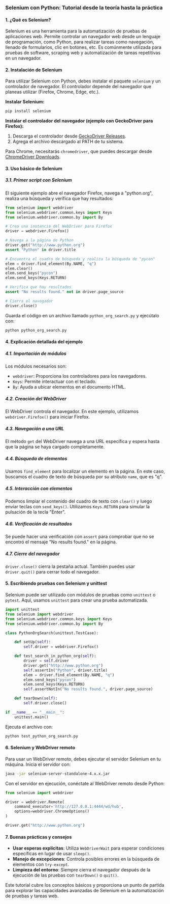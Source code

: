 ### Selenium con Python: Tutorial desde la teoría hasta la práctica

#### 1. ¿Qué es Selenium?

Selenium es una herramienta para la automatización de pruebas de aplicaciones web. Permite controlar un navegador web desde un lenguaje de programación, como Python, para realizar tareas como navegación, llenado de formularios, clic en botones, etc. Es comúnmente utilizada para pruebas de software, scraping web y automatización de tareas repetitivas en un navegador.

#### 2. Instalación de Selenium

Para utilizar Selenium con Python, debes instalar el paquete `selenium` y un controlador de navegador. El controlador depende del navegador que planeas utilizar (Firefox, Chrome, Edge, etc.).

**Instalar Selenium:**
```bash
pip install selenium
```

**Instalar el controlador del navegador (ejemplo con GeckoDriver para Firefox):**
1. Descarga el controlador desde [GeckoDriver Releases](https://github.com/mozilla/geckodriver/releases).
2. Agrega el archivo descargado al PATH de tu sistema.

Para Chrome, necesitarás `chromedriver`, que puedes descargar desde [ChromeDriver Downloads](https://sites.google.com/a/chromium.org/chromedriver/).

#### 3. Uso básico de Selenium

##### 3.1. Primer script con Selenium

El siguiente ejemplo abre el navegador Firefox, navega a "python.org", realiza una búsqueda y verifica que hay resultados:

```python
from selenium import webdriver
from selenium.webdriver.common.keys import Keys
from selenium.webdriver.common.by import By

# Crea una instancia del WebDriver para Firefox
driver = webdriver.Firefox()

# Navega a la página de Python
driver.get("http://www.python.org")
assert "Python" in driver.title

# Encuentra el cuadro de búsqueda y realiza la búsqueda de "pycon"
elem = driver.find_element(By.NAME, "q")
elem.clear()
elem.send_keys("pycon")
elem.send_keys(Keys.RETURN)

# Verifica que hay resultados
assert "No results found." not in driver.page_source

# Cierra el navegador
driver.close()
```

Guarda el código en un archivo llamado `python_org_search.py` y ejecútalo con:
```bash
python python_org_search.py
```

#### 4. Explicación detallada del ejemplo

##### 4.1. Importación de módulos

Los módulos necesarios son:
- `webdriver`: Proporciona los controladores para los navegadores.
- `Keys`: Permite interactuar con el teclado.
- `By`: Ayuda a ubicar elementos en el documento HTML.

##### 4.2. Creación del WebDriver

El WebDriver controla el navegador. En este ejemplo, utilizamos `webdriver.Firefox()` para iniciar Firefox.

##### 4.3. Navegación a una URL

El método `get` del WebDriver navega a una URL específica y espera hasta que la página se haya cargado completamente.

##### 4.4. Búsqueda de elementos

Usamos `find_element` para localizar un elemento en la página. En este caso, buscamos el cuadro de texto de búsqueda por su atributo `name`, que es "q".

##### 4.5. Interacción con elementos

Podemos limpiar el contenido del cuadro de texto con `clear()` y luego enviar teclas con `send_keys()`. Utilizamos `Keys.RETURN` para simular la pulsación de la tecla "Enter".

##### 4.6. Verificación de resultados

Se puede hacer una verificación con `assert` para comprobar que no se encontró el mensaje "No results found." en la página.

##### 4.7. Cierre del navegador

`driver.close()` cierra la pestaña actual. También puedes usar `driver.quit()` para cerrar todo el navegador.

#### 5. Escribiendo pruebas con Selenium y unittest

Selenium puede ser utilizado con módulos de pruebas como `unittest` o `pytest`. Aquí, usamos `unittest` para crear una prueba automatizada.

```python
import unittest
from selenium import webdriver
from selenium.webdriver.common.keys import Keys
from selenium.webdriver.common.by import By

class PythonOrgSearch(unittest.TestCase):

    def setUp(self):
        self.driver = webdriver.Firefox()

    def test_search_in_python_org(self):
        driver = self.driver
        driver.get("http://www.python.org")
        self.assertIn("Python", driver.title)
        elem = driver.find_element(By.NAME, "q")
        elem.send_keys("pycon")
        elem.send_keys(Keys.RETURN)
        self.assertNotIn("No results found.", driver.page_source)

    def tearDown(self):
        self.driver.close()

if __name__ == "__main__":
    unittest.main()
```

Ejecuta el archivo con:
```bash
python test_python_org_search.py
```

#### 6. Selenium y WebDriver remoto

Para usar un WebDriver remoto, debes ejecutar el servidor Selenium en tu máquina. Inicia el servidor con:
```bash
java -jar selenium-server-standalone-4.x.x.jar
```

Con el servidor en ejecución, conéctate al WebDriver remoto desde Python:
```python
from selenium import webdriver

driver = webdriver.Remote(
    command_executor='http://127.0.0.1:4444/wd/hub',
    options=webdriver.ChromeOptions()
)

driver.get("http://www.python.org")
```

#### 7. Buenas prácticas y consejos

- **Usar esperas explícitas**: Utiliza `WebDriverWait` para esperar condiciones específicas en lugar de usar `sleep()`.
- **Manejo de excepciones**: Controla posibles errores en la búsqueda de elementos con `try-except`.
- **Limpieza del entorno**: Siempre cierra el navegador después de la ejecución de las pruebas con `tearDown()` o `quit()`.

Este tutorial cubre los conceptos básicos y proporciona un punto de partida para explorar las capacidades avanzadas de Selenium en la automatización de pruebas y tareas web.